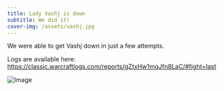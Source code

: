 ```yaml
---
title: Lady Vashj is down
subtitle: We did it!
cover-img: /assets/vashj.jpg
---
```


We were able to get Vashj down in just a few attempts.

Logs are available here: https://classic.warcraftlogs.com/reports/gZtxHw1mqJfn8LaC/#fight=last

![Image](https://handsomeguild.com/assets/vashj.jpg)